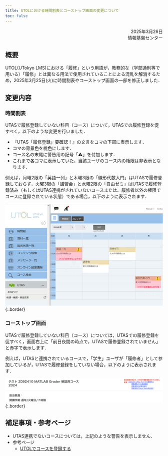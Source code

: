 ```yaml
---
title: UTOLにおける時間割表とコーストップ画面の変更について
toc: false
---
```


<div style="text-align: right;">
<span>2025年3月26日</span><br />
<span>情報基盤センター</span><br />
</div>

## 概要

UTOL(UTokyo LMS)における「履修」という用語が，教務的な（学部通則等で用いる）「履修」とは異なる用法で使用されていることによる混乱を解消するため，2025年3月25日(火)に時間割表やコーストップ画面の一部を修正しました．

## 変更内容

### 時間割表

UTASで履修登録していない科目（コース）について，UTASでの履修登録を促すべく，以下のような変更を行いました．

- 『UTAS「履修登録」要確認！』の文言をコマの下部に表示します．
- コマの背景色を桃色にします．
- コース名の末尾に警告用の記号「⚠️」を付加します．
- これまで各コマに表示していた，当該ユーザのコース内の権限は非表示となります．

例えば，月曜2限の「英語一列」と木曜3限の「線形代数入門」はUTASで履修登録しておらず，火曜3限の「講習会」と水曜2限の「自由ゼミ」はUTASで履修登録済み（もしくはUTAS連携がされていないコースまたは、履修者以外の権限でコースに登録されている状態）である場合，以下のように表示されます．

![](timetable.png){:.border}

### コーストップ画面

UTASで履修登録していない科目（コース）については，UTASでの履修登録を促すべく，画面右上に「前日夜間の時点で，UTASで履修登録されていません」と赤字で表示します．

例えば，UTASと連携されているコースで，「学生」ユーザが「履修者」として参加しているが，UTASで履修登録をしていない場合，以下のように表示されます．

![](course_top.png){:.border}

## 補足事項・参考ページ

- UTAS連携でないコースについては，上記のような警告を表示しません．
- 参考ページ
  - [UTOLでコースを登録する](/utol/students/course_registration/)
